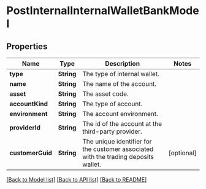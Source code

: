 # PostInternalInternalWalletBankModel

## Properties
Name | Type | Description | Notes
------------ | ------------- | ------------- | -------------
**type** | **String** | The type of internal wallet. | 
**name** | **String** | The name of the account. | 
**asset** | **String** | The asset code. | 
**accountKind** | **String** | The type of account. | 
**environment** | **String** | The account environment. | 
**providerId** | **String** | The id of the account at the third-party provider. | 
**customerGuid** | **String** | The unique identifier for the customer associated with the trading deposits wallet. | [optional] 

[[Back to Model list]](../README.md#documentation-for-models) [[Back to API list]](../README.md#documentation-for-api-endpoints) [[Back to README]](../README.md)


